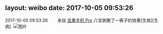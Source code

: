 layout: weibo
date: 2017-10-05 09:53:26
---
<meta name="referrer" content="no-referrer" />

2017-10-05 09:53:26  &nbsp;&nbsp;&nbsp;&nbsp;&nbsp;&nbsp; 来自 <a href="http://app.weibo.com/t/feed/Z4AgP" rel="nofollow">坚果手机 Pro</a>
八宝粥撒了一裤子的效果[生病][生病] ​​​
![图片](https://wx4.sinaimg.cn/large/6d2a6003ly1fk74tz9om6j20qo0zkwp1.jpg)
